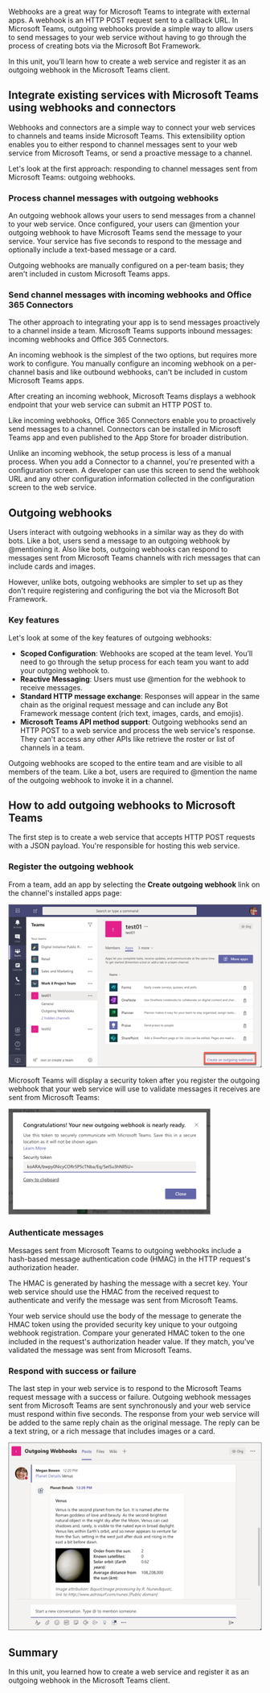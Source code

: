 Webhooks are a great way for Microsoft Teams to integrate with external apps. A webhook is an HTTP POST request sent to a callback URL. In Microsoft Teams, outgoing webhooks provide a simple way to allow users to send messages to your web service without having to go through the process of creating bots via the Microsoft Bot Framework.

In this unit, you’ll learn how to create a web service and register it as an outgoing webhook in the Microsoft Teams client.

## Integrate existing services with Microsoft Teams using webhooks and connectors

Webhooks and connectors are a simple way to connect your web services to channels and teams inside Microsoft Teams. This extensibility option enables you to either respond to channel messages sent to your web service from Microsoft Teams, or send a proactive message to a channel.

Let's look at the first approach: responding to channel messages sent from Microsoft Teams: outgoing webhooks.

### Process channel messages with outgoing webhooks

An outgoing webhook allows your users to send messages from a channel to your web service. Once configured, your users can @mention your outgoing webhook to have Microsoft Teams send the message to your service. Your service has five seconds to respond to the message and optionally include a text-based message or a card.

Outgoing webhooks are manually configured on a per-team basis; they aren't included in custom Microsoft Teams apps.

### Send channel messages with incoming webhooks and Office 365 Connectors

The other approach to integrating your app is to send messages proactively to a channel inside a team. Microsoft Teams supports inbound messages: incoming webhooks and Office 365 Connectors.

An incoming webhook is the simplest of the two options, but requires more work to configure. You manually configure an incoming webhook on a per-channel basis and like outbound webhooks, can't be included in custom Microsoft Teams apps.

After creating an incoming webhook, Microsoft Teams displays a webhook endpoint that your web service can submit an HTTP POST to.

Like incoming webhooks, Office 365 Connectors enable you to proactively send messages to a channel. Connectors can be installed in Microsoft Teams app and even published to the App Store for broader distribution.

Unlike an incoming webhook, the setup process is less of a manual process. When you add a Connector to a channel, you're presented with a configuration screen. A developer can use this screen to send the webhook URL and any other configuration information collected in the configuration screen to the web service.

## Outgoing webhooks

Users interact with outgoing webhooks in a similar way as they do with bots. Like a bot, users send a message to an outgoing webhook by @mentioning it. Also like bots, outgoing webhooks can respond to messages sent from Microsoft Teams channels with rich messages that can include cards and images.

However, unlike bots, outgoing webhooks are simpler to set up as they don't require registering and configuring the bot via the Microsoft Bot Framework.

### Key features

Let's look at some of the key features of outgoing webhooks:

- **Scoped Configuration**: Webhooks are scoped at the team level. You’ll need to go through the setup process for each team you want to add your outgoing webhook to.
- **Reactive Messaging**: Users must use @mention for the webhook to receive messages.
- **Standard HTTP message exchange**: Responses will appear in the same chain as the original request message and can include any Bot Framework message content (rich text, images, cards, and emojis).
- **Microsoft Teams API method support**: Outgoing webhooks send an HTTP POST to a web service and process the web service's response. They can't access any other APIs like retrieve the roster or list of channels in a team.

Outgoing webhooks are scoped to the entire team and are visible to all members of the team. Like a bot, users are required to @mention the name of the outgoing webhook to invoke it in a channel.

## How to add outgoing webhooks to Microsoft Teams

The first step is to create a web service that accepts HTTP POST requests with a JSON payload. You're responsible for hosting this web service.

### Register the outgoing webhook

From a team, add an app by selecting the **Create outgoing webhook** link on the channel's installed apps page:

![Screenshot of the installed teams apps](../media/03-test-04.png)

Microsoft Teams will display a security token after you register the outgoing webhook that your web service will use to validate messages it receives are sent from Microsoft Teams:

![Screenshot of the security token dialog](../media/03-test-05.png)

### Authenticate messages

Messages sent from Microsoft Teams to outgoing webhooks include a hash-based message authentication code (HMAC) in the HTTP request's authorization header.

The HMAC is generated by hashing the message with a secret key. Your web service should use the HMAC from the received request to authenticate and verify the message was sent from Microsoft Teams.

Your web service should use the body of the message to generate the HMAC token using the provided security key unique to your outgoing webhook registration. Compare your generated HMAC token to the one included in the request's authorization header value. If they match, you've validated the message was sent from Microsoft Teams.

### Respond with success or failure

The last step in your web service is to respond to the Microsoft Teams request message with a success or failure. Outgoing webhook messages sent from Microsoft Teams are sent synchronously and your web service must respond within five seconds. The response from your web service will be added to the same reply chain as the original message. The reply can be a text string, or a rich message that includes images or a card.

![Screenshot of a card-based response to a message](../media/03-test-07.png)

## Summary

In this unit, you learned how to create a web service and register it as an outgoing webhook in the Microsoft Teams client.
